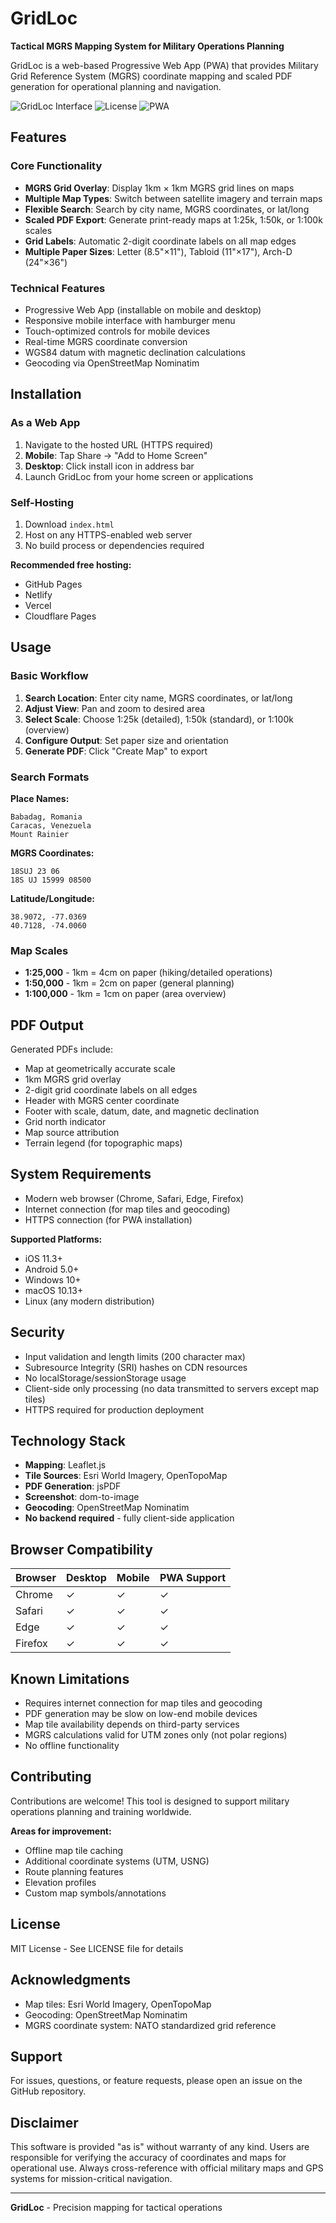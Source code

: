 # GridLoc

**Tactical MGRS Mapping System for Military Operations Planning**

GridLoc is a web-based Progressive Web App (PWA) that provides Military Grid Reference System (MGRS) coordinate mapping and scaled PDF generation for operational planning and navigation.

![GridLoc Interface](https://img.shields.io/badge/Status-Production-00d9ff?style=flat-square)
![License](https://img.shields.io/badge/License-MIT-00d9ff?style=flat-square)
![PWA](https://img.shields.io/badge/PWA-Ready-00d9ff?style=flat-square)

## Features

### Core Functionality
- **MGRS Grid Overlay**: Display 1km × 1km MGRS grid lines on maps
- **Multiple Map Types**: Switch between satellite imagery and terrain maps
- **Flexible Search**: Search by city name, MGRS coordinates, or lat/long
- **Scaled PDF Export**: Generate print-ready maps at 1:25k, 1:50k, or 1:100k scales
- **Grid Labels**: Automatic 2-digit coordinate labels on all map edges
- **Multiple Paper Sizes**: Letter (8.5"×11"), Tabloid (11"×17"), Arch-D (24"×36")

### Technical Features
- Progressive Web App (installable on mobile and desktop)
- Responsive mobile interface with hamburger menu
- Touch-optimized controls for mobile devices
- Real-time MGRS coordinate conversion
- WGS84 datum with magnetic declination calculations
- Geocoding via OpenStreetMap Nominatim

## Installation

### As a Web App
1. Navigate to the hosted URL (HTTPS required)
2. **Mobile**: Tap Share → "Add to Home Screen"
3. **Desktop**: Click install icon in address bar
4. Launch GridLoc from your home screen or applications

### Self-Hosting
1. Download `index.html`
2. Host on any HTTPS-enabled web server
3. No build process or dependencies required

**Recommended free hosting:**
- GitHub Pages
- Netlify
- Vercel
- Cloudflare Pages

## Usage

### Basic Workflow
1. **Search Location**: Enter city name, MGRS coordinates, or lat/long
2. **Adjust View**: Pan and zoom to desired area
3. **Select Scale**: Choose 1:25k (detailed), 1:50k (standard), or 1:100k (overview)
4. **Configure Output**: Set paper size and orientation
5. **Generate PDF**: Click "Create Map" to export

### Search Formats

**Place Names:**
```
Babadag, Romania
Caracas, Venezuela
Mount Rainier
```

**MGRS Coordinates:**
```
18SUJ 23 06
18S UJ 15999 08500
```

**Latitude/Longitude:**
```
38.9072, -77.0369
40.7128, -74.0060
```

### Map Scales

- **1:25,000** - 1km = 4cm on paper (hiking/detailed operations)
- **1:50,000** - 1km = 2cm on paper (general planning)
- **1:100,000** - 1km = 1cm on paper (area overview)

## PDF Output

Generated PDFs include:
- Map at geometrically accurate scale
- 1km MGRS grid overlay
- 2-digit grid coordinate labels on all edges
- Header with MGRS center coordinate
- Footer with scale, datum, date, and magnetic declination
- Grid north indicator
- Map source attribution
- Terrain legend (for topographic maps)

## System Requirements

- Modern web browser (Chrome, Safari, Edge, Firefox)
- Internet connection (for map tiles and geocoding)
- HTTPS connection (for PWA installation)

**Supported Platforms:**
- iOS 11.3+
- Android 5.0+
- Windows 10+
- macOS 10.13+
- Linux (any modern distribution)

## Security

- Input validation and length limits (200 character max)
- Subresource Integrity (SRI) hashes on CDN resources
- No localStorage/sessionStorage usage
- Client-side only processing (no data transmitted to servers except map tiles)
- HTTPS required for production deployment

## Technology Stack

- **Mapping**: Leaflet.js
- **Tile Sources**: Esri World Imagery, OpenTopoMap
- **PDF Generation**: jsPDF
- **Screenshot**: dom-to-image
- **Geocoding**: OpenStreetMap Nominatim
- **No backend required** - fully client-side application

## Browser Compatibility

| Browser | Desktop | Mobile | PWA Support |
|---------|---------|--------|-------------|
| Chrome  | ✓       | ✓      | ✓           |
| Safari  | ✓       | ✓      | ✓           |
| Edge    | ✓       | ✓      | ✓           |
| Firefox | ✓       | ✓      | ✓           |

## Known Limitations

- Requires internet connection for map tiles and geocoding
- PDF generation may be slow on low-end mobile devices
- Map tile availability depends on third-party services
- MGRS calculations valid for UTM zones only (not polar regions)
- No offline functionality

## Contributing

Contributions are welcome! This tool is designed to support military operations planning and training worldwide.

**Areas for improvement:**
- Offline map tile caching
- Additional coordinate systems (UTM, USNG)
- Route planning features
- Elevation profiles
- Custom map symbols/annotations

## License

MIT License - See LICENSE file for details

## Acknowledgments

- Map tiles: Esri World Imagery, OpenTopoMap
- Geocoding: OpenStreetMap Nominatim
- MGRS coordinate system: NATO standardized grid reference

## Support

For issues, questions, or feature requests, please open an issue on the GitHub repository.

## Disclaimer

This software is provided "as is" without warranty of any kind. Users are responsible for verifying the accuracy of coordinates and maps for operational use. Always cross-reference with official military maps and GPS systems for mission-critical navigation.

---

**GridLoc** - Precision mapping for tactical operations
